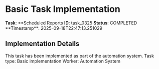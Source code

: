 # Basic Task Implementation

**Task**: **Scheduled Reports
**ID**: task_0325
**Status**: COMPLETED
**Timestamp\*\*: 2025-09-18T22:47:13.251029

## Implementation Details

This task has been implemented as part of the automation system.
Task type: Basic implementation
Worker: Automation System
